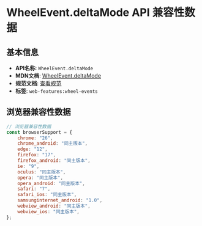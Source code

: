 # WheelEvent.deltaMode API 兼容性数据

## 基本信息

- **API名称**: `WheelEvent.deltaMode`
- **MDN文档**: [WheelEvent.deltaMode](https://developer.mozilla.org/docs/Web/API/WheelEvent/deltaMode)
- **规范文档**: [查看规范](https://w3c.github.io/uievents/#dom-wheelevent-deltamode)
- **标签**: `web-features:wheel-events`

## 浏览器兼容性数据

```javascript
// 浏览器兼容性数据
const browserSupport = {
    chrome: "26",
    chrome_android: "同主版本",
    edge: "12",
    firefox: "17",
    firefox_android: "同主版本",
    ie: "9",
    oculus: "同主版本",
    opera: "同主版本",
    opera_android: "同主版本",
    safari: "7",
    safari_ios: "同主版本",
    samsunginternet_android: "1.0",
    webview_android: "同主版本",
    webview_ios: "同主版本",
};

```

